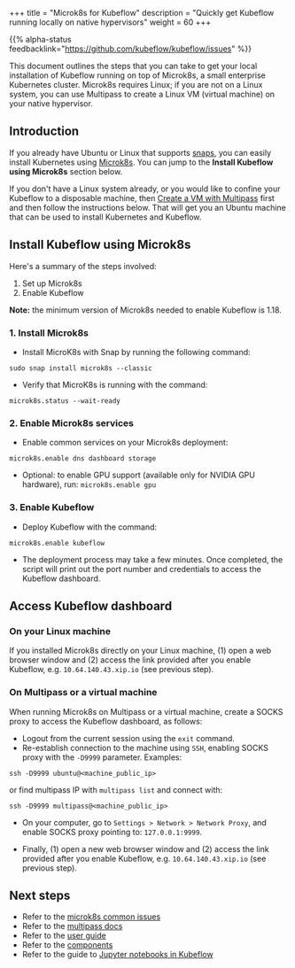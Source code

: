 +++
title = "Microk8s for Kubeflow"
description = "Quickly get Kubeflow running locally on native hypervisors"
weight = 60
+++

{{% alpha-status 
  feedbacklink="https://github.com/kubeflow/kubeflow/issues" %}}

This document outlines the steps that you can take to get your local installation of Kubeflow running on top of Microk8s, a small enterprise Kubernetes cluster. Microk8s requires Linux; if you are not on a Linux system, you can use Multipass to create a Linux VM (virtual machine) on your native hypervisor.


## Introduction

If you already have Ubuntu or Linux that supports [snaps](https://snapcraft.io/), you can easily install Kubernetes using [Microk8s](https://microk8s.io/). You can jump to the **Install Kubeflow using Microk8s** section below.

If you don't have a Linux system already, or you would like to confine your Kubeflow to a disposable machine, then [Create a VM with Multipass](https://multipass.run/) first and then follow the instructions below. That will get you an Ubuntu machine that can be used to install Kubernetes and Kubeflow.


## Install Kubeflow using Microk8s

Here's a summary of the steps involved:

1. Set up Microk8s
2. Enable Kubeflow

**Note:** the minimum version of Microk8s needed to enable Kubeflow is 1.18.

### 1. Install Microk8s

- Install MicroK8s with Snap by running the following command:

```
sudo snap install microk8s --classic
```

- Verify that MicroK8s is running with the command:

```
microk8s.status --wait-ready
```

### 2. Enable Microk8s services

- Enable common services on your Microk8s deployment:

```
microk8s.enable dns dashboard storage
```

- Optional: to enable GPU support (available only for NVIDIA GPU hardware), run: `microk8s.enable gpu`

### 3. Enable Kubeflow

- Deploy Kubeflow with the command:

```
microk8s.enable kubeflow
```

- The deployment process may take a few minutes. Once completed, the script will print out the port number and credentials to access the Kubeflow dashboard.


## Access Kubeflow dashboard

### On your Linux machine
If you installed Microk8s directly on your Linux machine, (1) open a web browser window and (2) access the link provided after you enable Kubeflow, e.g. `10.64.140.43.xip.io` (see previous step).

### On Multipass or a virtual machine
When running Microk8s on Multipass or a virtual machine, create a SOCKS proxy to access the Kubeflow dashboard, as follows:

* Logout from the current session using the `exit` command.
* Re-establish connection to the machine using `SSH`, enabling SOCKS proxy with the `-D9999` parameter. Examples:

```
ssh -D9999 ubuntu@<machine_public_ip>
```

or find multipass IP with `multipass list` and connect with:

```
ssh -D9999 multipass@<machine_public_ip>
```

* On your computer, go to `Settings > Network > Network Proxy`, and enable SOCKS proxy pointing to: `127.0.0.1:9999`.

* Finally, (1) open a new web browser window and (2) access the link provided after you enable Kubeflow, e.g. `10.64.140.43.xip.io` (see previous step).


## Next steps

* Refer to the [microk8s common issues](https://microk8s.io/docs/troubleshooting)
* Refer to the [multipass docs](https://multipass.run/docs)
* Refer to the [user guide](/docs/)
* Refer to the [components](/docs/components/)
* Refer to the guide to [Jupyter notebooks in Kubeflow](/docs/notebooks/)
